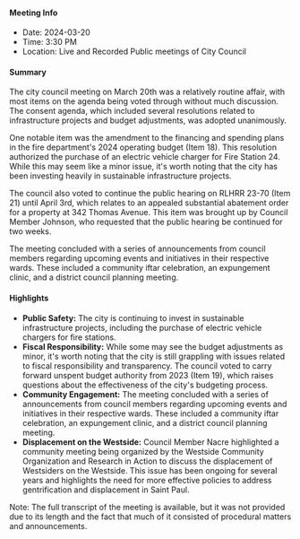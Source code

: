 #### Meeting Info
* Date: 2024-03-20
* Time: 3:30 PM
* Location: Live and Recorded Public meetings of City Council

#### Summary
The city council meeting on March 20th was a relatively routine affair, with most items on the agenda being voted through without much discussion. The consent agenda, which included several resolutions related to infrastructure projects and budget adjustments, was adopted unanimously.

One notable item was the amendment to the financing and spending plans in the fire department's 2024 operating budget (Item 18). This resolution authorized the purchase of an electric vehicle charger for Fire Station 24. While this may seem like a minor issue, it's worth noting that the city has been investing heavily in sustainable infrastructure projects.

The council also voted to continue the public hearing on RLHRR 23-70 (Item 21) until April 3rd, which relates to an appealed substantial abatement order for a property at 342 Thomas Avenue. This item was brought up by Council Member Johnson, who requested that the public hearing be continued for two weeks.

The meeting concluded with a series of announcements from council members regarding upcoming events and initiatives in their respective wards. These included a community iftar celebration, an expungement clinic, and a district council planning meeting.

#### Highlights

* **Public Safety:** The city is continuing to invest in sustainable infrastructure projects, including the purchase of electric vehicle chargers for fire stations.
* **Fiscal Responsibility:** While some may see the budget adjustments as minor, it's worth noting that the city is still grappling with issues related to fiscal responsibility and transparency. The council voted to carry forward unspent budget authority from 2023 (Item 19), which raises questions about the effectiveness of the city's budgeting process.
* **Community Engagement:** The meeting concluded with a series of announcements from council members regarding upcoming events and initiatives in their respective wards. These included a community iftar celebration, an expungement clinic, and a district council planning meeting.
* **Displacement on the Westside:** Council Member Nacre highlighted a community meeting being organized by the Westside Community Organization and Research in Action to discuss the displacement of Westsiders on the Westside. This issue has been ongoing for several years and highlights the need for more effective policies to address gentrification and displacement in Saint Paul.

Note: The full transcript of the meeting is available, but it was not provided due to its length and the fact that much of it consisted of procedural matters and announcements.

